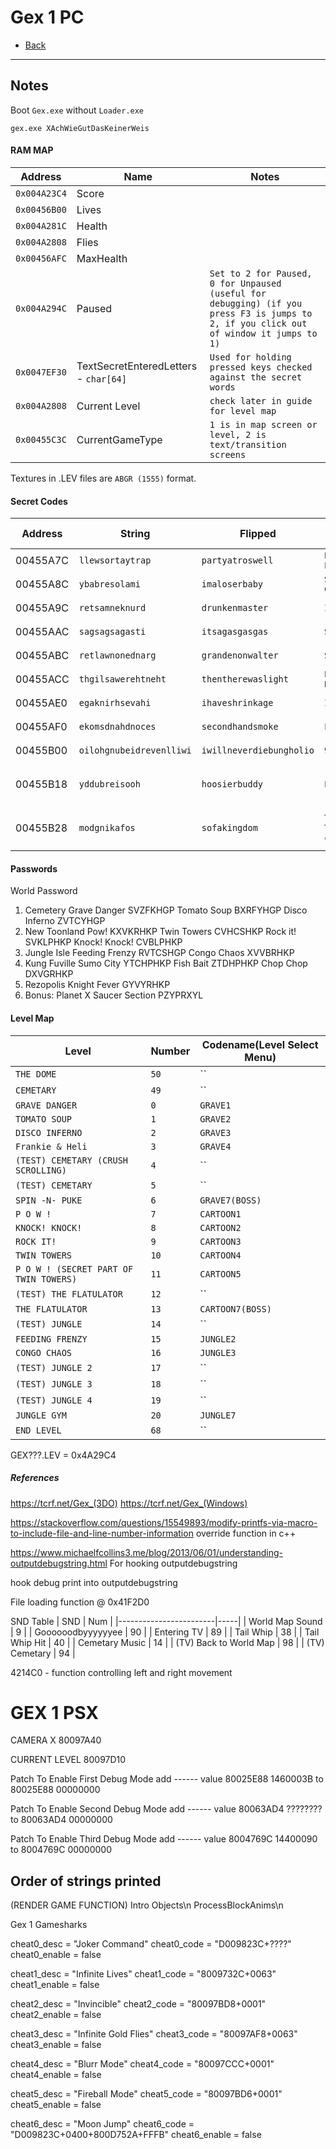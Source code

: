 # Gex 1 PC

- [Back](./index.md)
-----
## Notes

Boot `Gex.exe` without `Loader.exe`
```
gex.exe XAchWieGutDasKeinerWeis
```

#### RAM MAP
| Address      | Name                                  | Notes                                                                                                                                  |
|--------------|---------------------------------------|----------------------------------------------------------------------------------------------------------------------------------------|
| `0x004A23C4` | Score                                 |                                                                                                                                        |
| `0x00456B00` | Lives                                 |                                                                                                                                        |
| `0x004A281C` | Health                                |                                                                                                                                        |
| `0x004A2808` | Flies                                 |                                                                                                                                        |
| `0x00456AFC` | MaxHealth                             |                                                                                                                                        |
| `0x004A294C` | Paused                                | `Set to 2 for Paused, 0 for Unpaused (useful for debugging) (if you press F3 is jumps to 2, if you click out of window it jumps to 1)` |
| `0x0047EF30` | TextSecretEnteredLetters - `char[64]` | `Used for holding pressed keys checked against the secret words`                                                                       |
| `0x004A2808` | Current Level                         | `check later in guide for level map`                                                                                                   |
| `0x00455C3C` | CurrentGameType                       | `1 is in map screen or level, 2 is text/transition screens`                                                                            |

Textures in .LEV files are `ABGR (1555)` format.

#### Secret Codes
| Address  | String                   | Flipped                  | Notes                            | Entry Location             | `0x455B38` wordvalue |
|----------|--------------------------|--------------------------|----------------------------------|----------------------------|----------------------|
| 00455A7C | `llewsortaytrap`         | `partyatroswell`         | `Planet X Level Select`          | `Title Screen`             |                      |
| 00455A8C | `ybabresolami`           | `imaloserbaby`           | `Secret Credits`                 | `Title Screen`             |                      |
| 00455A9C | `retsamneknurd`          | `drunkenmaster`          | `Invincibility`                  | `In Level (PAUSED)`        |                      |
| 00455AAC | `sagsagsagasti`          | `itsagasgasgas`          | `Super Jump`                     | `In Level (PAUSED)`        |                      |
| 00455ABC | `retlawnonednarg`        | `grandenonwalter`        | `Super Speed`                    | `In Level (PAUSED)`        |                      |
| 00455ACC | `thgilsawerehtneht`      | `thentherewaslight`      | `Electric Breath`                | `In Level (PAUSED)`        |                      |
| 00455AE0 | `egaknirhsevahi`         | `ihaveshrinkage`         | `Ice Breath`                     | `In Level (PAUSED)`        |                      |
| 00455AF0 | `ekomsdnahdnoces`        | `secondhandsmoke`        | `Fire Breath`                    | `In Level (PAUSED)`        |                      |
| 00455B00 | `oilohgnubeidrevenlliwi` | `iwillneverdiebungholio` | `99 Lives`                       | `In Level (PAUSED)`        | 2                    |
| 00455B18 | `yddubreisooh`           | `hoosierbuddy`           | `Level Select`                   | `Map Screen - Remote Menu` |                      |
| 00455B28 | `modgnikafos`            | `sofakingdom`            | `Turn on all TVs in current map` | `Map Screen- Remote Menu`  |                      |

#### Passwords

World Password
1. Cemetery
Grave Danger SVZFKHGP 
Tomato Soup BXRFYHGP
Disco Inferno ZVTCYHGP
2. New Toonland
Pow! KXVKRHKP
Twin Towers CVHCSHKP
Rock it! SVKLPHKP
Knock! Knock! CVBLPHKP
3. Jungle Isle
Feeding Frenzy RVTCSHGP
Congo Chaos XVVBRHKP
4. Kung Fuville
Sumo City YTCHPHKP
Fish Bait ZTDHPHKP
Chop Chop DXVGRHKP
5. Rezopolis
Knight Fever GYVYRHKP
6. Bonus: Planet X
Saucer Section PZYPRXYL

#### Level Map
| Level                                  | Number | Codename(Level Select Menu) |
|----------------------------------------|--------|-----------------------------|
| `THE DOME`                             | `50`   | ``                          |
| `CEMETARY`                             | `49`   | ``                          |
| `GRAVE DANGER`                         | `0`    | `GRAVE1`                    |
| `TOMATO SOUP`                          | `1`    | `GRAVE2`                    |
| `DISCO INFERNO`                        | `2`    | `GRAVE3`                    |
| `Frankie & Heli`                       | `3`    | `GRAVE4`                    |
| `(TEST) CEMETARY (CRUSH SCROLLING)`    | `4`    | ``                          |
| `(TEST) CEMETARY`                      | `5`    | ``                          |
| `SPIN -N- PUKE`                        | `6`    | `GRAVE7(BOSS)`              |
| `P O W !`                              | `7`    | `CARTOON1`                  |
| `KNOCK! KNOCK!`                        | `8`    | `CARTOON2`                  |
| `ROCK IT!`                             | `9`    | `CARTOON3`                  |
| `TWIN TOWERS`                          | `10`   | `CARTOON4`                  |
| `P O W ! (SECRET PART OF TWIN TOWERS)` | `11`   | `CARTOON5`                  |
| `(TEST) THE FLATULATOR`                | `12`   | ``                          |
| `THE FLATULATOR`                       | `13`   | `CARTOON7(BOSS)`            |
| `(TEST) JUNGLE`                        | `14`   | ``                          |
| `FEEDING FRENZY`                       | `15`   | `JUNGLE2`                   |
| `CONGO CHAOS`                          | `16`   | `JUNGLE3`                   |
| `(TEST) JUNGLE 2`                      | `17`   | ``                          |
| `(TEST) JUNGLE 3`                      | `18`   | ``                          |
| `(TEST) JUNGLE 4`                      | `19`   | ``                          |
| `JUNGLE GYM`                           | `20`   | `JUNGLE7`                   |
| `END LEVEL`                            | `68`   | ``                          |

GEX???.LEV = 0x4A29C4

##### References
https://tcrf.net/Gex_(3DO)
https://tcrf.net/Gex_(Windows)

https://stackoverflow.com/questions/15549893/modify-printfs-via-macro-to-include-file-and-line-number-information override function in c++

https://www.michaelfcollins3.me/blog/2013/06/01/understanding-outputdebugstring.html
For hooking outputdebugstring

hook debug print into outputdebugstring

File loading function @ 0x41F2D0

SND Table
| SND                    | Num |
|------------------------|-----|
| World Map Sound        | 9   |
| Goooooodbyyyyyyee      | 90  |
| Entering TV            | 89  |
| Tail Whip              | 38  |
| Tail Whip Hit          | 40  |
| Cemetary Music         | 14  |
| (TV) Back to World Map | 98  |
| (TV) Cemetary          | 94  |


4214C0 - function controlling left and right movement




# GEX 1 PSX

CAMERA X 
80097A40

CURRENT LEVEL
80097D10

Patch To Enable First Debug Mode
add ------ value
80025E88 1460003B
to
80025E88 00000000

Patch To Enable Second Debug Mode
add ------ value
80063AD4 ????????
to
80063AD4 00000000

Patch To Enable Third Debug Mode
add ------ value
8004769C 14400090
to
8004769C 00000000

## Order of strings printed
(RENDER GAME FUNCTION)
Intro Objects\n
ProcessBlockAnims\n

Gex 1 Gamesharks

cheat0_desc = "Joker Command"
cheat0_code = "D009823C+????"
cheat0_enable = false 

cheat1_desc = "Infinite Lives"
cheat1_code = "8009732C+0063"
cheat1_enable = false 

cheat2_desc = "Invincible"
cheat2_code = "80097BD8+0001"
cheat2_enable = false 

cheat3_desc = "Infinite Gold Flies"
cheat3_code = "80097AF8+0063"
cheat3_enable = false 

cheat4_desc = "Blurr Mode"
cheat4_code = "80097CCC+0001"
cheat4_enable = false 

cheat5_desc = "Fireball Mode"
cheat5_code = "80097BD6+0001"
cheat5_enable = false 

cheat6_desc = "Moon Jump"
cheat6_code = "D009823C+0400+800D752A+FFFB"
cheat6_enable = false 